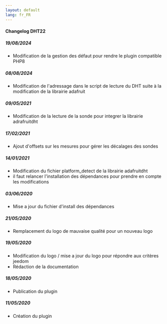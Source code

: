 ```yaml
---
layout: default
lang: fr_FR
---
```


#### Changelog DHT22
##### 19/08/2024
- Modification de la gestion des défaut pour rendre le plugin compatible PHP8
  
##### 08/08/2024
- Modification de l'adressage dans le script de lecture du DHT suite à la modification de la librairie adafruit
  
##### 09/05/2021
- Modification de la lecture de la sonde pour integrer la librairie adrafruitdht
  
##### 17/02/2021
- Ajout d'offsets sur les mesures pour gérer les décalages des sondes

##### 14/01/2021
- Modification du fichier platform_detect de la librairie adafruitdht 
- il faut relancer l'installation des dépendances pour prendre en compte les modifications
##### 03/06/2020
- Mise a jour du fichier d'install des dépendances

##### 21/05/2020
- Remplacement du logo de mauvaise qualité pour un nouveau logo 
##### 19/05/2020
- Modification du logo / mise a jour du logo pour répondre aux critères jeedom
- Rédaction de la documentation

##### 18/05/2020

- Publication du plugin

##### 11/05/2020

- Création du plugin
